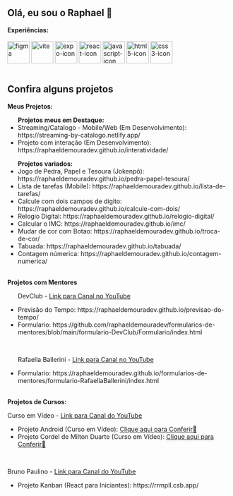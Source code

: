## Olá, eu sou o Raphael 👋
<div> 
   <strong>Experiências:</strong>
</div>

<div style="display: inline_block"><br>
   <img align="center" alt="figma" heigth="50" width="50" src="https://cdn.jsdelivr.net/gh/devicons/devicon@latest/icons/figma/figma-original.svg" />
   <img align="center" alt="vite" heigth="50" width="50" src="https://cdn.jsdelivr.net/gh/devicons/devicon@latest/icons/vitejs/vitejs-original.svg" />
   <img align="center" alt="expo-icon" heigth="50" width="50" src="https://cdn.jsdelivr.net/gh/devicons/devicon@latest/icons/expo/expo-original.svg" />
   <img align="center" alt="react-icon" heigth="50" width="50" src="https://cdn.jsdelivr.net/gh/devicons/devicon@latest/icons/react/react-original.svg" />
   <img align="center" alt="javascript-icon" heigth="50" width="50" src="https://cdn.jsdelivr.net/gh/devicons/devicon@latest/icons/javascript/javascript-original.svg" />
   <img align="center" alt="html5-icon" heigth="50" width="50" src="https://cdn.jsdelivr.net/gh/devicons/devicon@latest/icons/html5/html5-original.svg" />
   <img align="center" alt="css3-icon" heigth="50" width="50" src="https://cdn.jsdelivr.net/gh/devicons/devicon@latest/icons/css3/css3-original.svg" />
</div>

<br>
<div>
   <h2>Confira alguns projetos</h2>

   <strong>Meus Projetos:</strong>
   <ul>
      <strong>Projetos meus em Destaque:</strong>
      <br>
      <li>Streaming/Catalogo - Mobile/Web (Em Desenvolvimento): https://streaming-by-catalogo.netlify.app/</li>
      <li>Projeto com interação (Em Desenvolvimento): https://raphaeldemouradev.github.io/interatividade/</li>

   </ul>
   <ul>
      <strong>Projetos variados:</strong>
      <li>Jogo de Pedra, Papel e Tesoura (Jokenpô): https://raphaeldemouradev.github.io/pedra-papel-tesoura/</li>
      <li>Lista de tarefas (Mobile): https://raphaeldemouradev.github.io/lista-de-tarefas/</li>
      <li>Calcule com dois campos de digito: https://raphaeldemouradev.github.io/calcule-com-dois/</li>
      <li>Relogio Digital: https://raphaeldemouradev.github.io/relogio-digital/</li>
      <li>Calcular o IMC: https://raphaeldemouradev.github.io/imc/</li>
      <li>Mudar de cor com Botao: https://raphaeldemouradev.github.io/troca-de-cor/</li>
      <li>Tabuada: https://raphaeldemouradev.github.io/tabuada/</li>
      <li>Contagem númerica: https://raphaeldemouradev.github.io/contagem-numerica/</li>
   </ul>

   <br>
   <strong>Projetos com Mentores</strong>
   <ul>
      <p>DevClub - <a href="https://www.youtube.com/@canaldevclub">Link para Canal no YouTube</a></p>
      <li>Previsão do Tempo: https://raphaeldemouradev.github.io/previsao-do-tempo/</li>
      <li>Formulario: https://github.com/raphaeldemouradev/formularios-de-mentores/blob/main/formulario-DevClub/Formulario/index.html</li>
   </ul>

   <br>
   <ul>
      <p>Rafaella Ballerini - <a href="https://www.youtube.com/user/RafaellaBallerini">Link para Canal no YouTube</a></p>
      <li>Formulario: https://raphaeldemouradev.github.io/formularios-de-mentores/formulario-RafaellaBallerini/index.html</li>
   </ul>

   <br>
   <strong>Projetos de Cursos:</strong>
   
   <p>Curso em Vídeo - <a href="https://www.youtube.com/c/CursoemV%C3%ADdeo">Link para Canal do YouTube<a></p> 
   <ul>
      <li>Projeto Android (Curso em Vídeo): <a href="https://raphaeldemouradev.github.io/projeto-android/">Clique aqui para Conferir🔗</a></li>
      <li>Projeto Cordel de Milton Duarte (Curso em Vídeo): <a href="https://raphaeldemouradev.github.io/projeto-cordel/">Clique aqui para Conferir🔗</a></li>
   </ul>

   <br>
   <p>Bruno Paulino - <a href="https://www.youtube.com/@brunoPaulino">Link para Canal do YouTube</a></p>
   <ul>
      <li>Projeto Kanban (React para Iniciantes): https://rrmpll.csb.app/</li>
   </ul>
</div>

